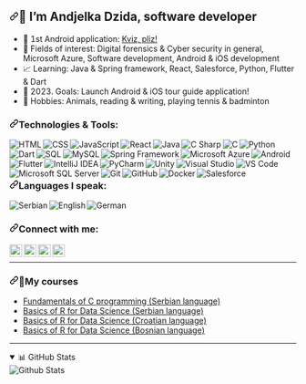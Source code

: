<h2><a id="user-content-im-andjelka-dzida-software-developer" class="anchor" aria-hidden="true" href="#im-andjelka-dzida-software-developer"><svg class="octicon octicon-link" viewBox="0 0 16 16" version="1.1" width="16" height="16" aria-hidden="true"><path fill-rule="evenodd" d="M7.775 3.275a.75.75 0 001.06 1.06l1.25-1.25a2 2 0 112.83 2.83l-2.5 2.5a2 2 0 01-2.83 0 .75.75 0 00-1.06 1.06 3.5 3.5 0 004.95 0l2.5-2.5a3.5 3.5 0 00-4.95-4.95l-1.25 1.25zm-4.69 9.64a2 2 0 010-2.83l2.5-2.5a2 2 0 012.83 0 .75.75 0 001.06-1.06 3.5 3.5 0 00-4.95 0l-2.5 2.5a3.5 3.5 0 004.95 4.95l1.25-1.25a.75.75 0 00-1.06-1.06l-1.25 1.25a2 2 0 01-2.83 0z"></path></svg></a>👋 I’m Andjelka Dzida, software developer</h2>
<ul>
  <li style="unicode-bidi: isolate; font-variant-numeric: tabular-nums; text-transform: none; text-indent: 0px !important; text-align: start !important; text-align-last: start !important;"> 📱 1st Android application: <a href="https://play.google.com/store/apps/details?id=andjelka.kvizpliz" rel="nofollow" alt="Kviz, pliz">Kviz, pliz!</a></li>
  <li style="unicode-bidi: isolate; font-variant-numeric: tabular-nums; text-transform: none; text-indent: 0px !important; text-align: start !important; text-align-last: start !important;"> 👀 Fields of interest: Digital forensics & Cyber security in general, Microsoft Azure, Software development, Android & iOS development </li>
  <li style="unicode-bidi: isolate; font-variant-numeric: tabular-nums; text-transform: none; text-indent: 0px !important; text-align: start !important; text-align-last: start !important;"> 📈 Learning: Java & Spring framework, React, Salesforce, Python, Flutter & Dart </li>
  <li style="unicode-bidi: isolate; font-variant-numeric: tabular-nums; text-transform: none; text-indent: 0px !important; text-align: start !important; text-align-last: start !important;"> 🚀 2023. Goals: Launch Android & iOS tour guide application! </li> 
  <li style="unicode-bidi: isolate; font-variant-numeric: tabular-nums; text-transform: none; text-indent: 0px !important; text-align: start !important; text-align-last: start !important;"> 🏸 Hobbies: Animals, reading & writing, playing tennis & badminton</li>
</ul>

<h3><a id="user-content-languages-and-tools" class="anchor" aria-hidden="true" href="#languages-and-tools"><svg class="octicon octicon-link" viewBox="0 0 16 16" version="1.1" width="16" height="16" aria-hidden="true"><path fill-rule="evenodd" d="M7.775 3.275a.75.75 0 001.06 1.06l1.25-1.25a2 2 0 112.83 2.83l-2.5 2.5a2 2 0 01-2.83 0 .75.75 0 00-1.06 1.06 3.5 3.5 0 004.95 0l2.5-2.5a3.5 3.5 0 00-4.95-4.95l-1.25 1.25zm-4.69 9.64a2 2 0 010-2.83l2.5-2.5a2 2 0 012.83 0 .75.75 0 001.06-1.06 3.5 3.5 0 00-4.95 0l-2.5 2.5a3.5 3.5 0 004.95 4.95l1.25-1.25a.75.75 0 00-1.06-1.06l-1.25 1.25a2 2 0 01-2.83 0z"></path></svg></a>Technologies & Tools:</h3>

<!--HTML-->
<img src="https://img.icons8.com/color/36/000000/html-5.png" align="left" alt="HTML" title="HTML"/>

<!--CSS-->
<img src="https://img.icons8.com/color/36/000000/css3.png" align="left" alt="CSS" title="CSS"/>

<!--JavaScript-->
<img src="https://img.icons8.com/ios-filled/36/000000/javascript-logo.png" align="left" alt="JavaScript" title="JavaScript"/>

<!--React-->
<img src="https://img.icons8.com/officel/36/000000/react.png" align="left" alt="React" title="React"/>

<!--Java-->
<img src="https://img.icons8.com/color/36/000000/java-coffee-cup-logo.png" align="left" alt="Java" title="Java"/>

<!--C#-->
<img src="https://img.icons8.com/color/36/000000/c-sharp-logo.png" align="left" alt="C Sharp" title="C Sharp"/>

<!--C-->
<img src="https://img.icons8.com/color/36/000000/c-programming.png" align="left" alt="C" title="C"/>

<!--Python-->
<img src="https://img.icons8.com/color/36/000000/python--v1.png" align="left" alt="Python" title="Python"/>

<!--Dart-->
<img src="https://img.icons8.com/color/36/000000/dart.png" align="left" alt="Dart" title="Dart"/>

<!--SQL-->
<img src="https://img.icons8.com/ios/36/000000/database.png" align="left" alt="SQL" title="SQL"/>

<!--MySQL-->
<img src="https://img.icons8.com/fluent/36/000000/mysql-logo.png" align="left" alt="MySQL" title="MySQL"/>

<!--Spring-->
<img src="https://img.icons8.com/color/36/000000/spring-logo.png" align="left" alt="Spring Framework" title="Spring Framework"/>

<!--Azure-->
<img src="https://img.icons8.com/color/36/000000/azure-1.png" align="left" alt="Microsoft Azure" title="Microsoft Azure"/>

<!-- Android -->
<img src="https://img.icons8.com/color/36/000000/android-os.png" align="left" alt="Android" title="Android"/>

<!--Flutter-->
<img src="https://img.icons8.com/color/36/000000/flutter.png" align="left" alt="Flutter" title="Flutter"/>

<!--IntelliJ IDEA -->
<img src="https://img.icons8.com/color/36/000000/intellij-idea.png" align="left" alt="IntelliJ IDEA" title="IntelliJ IDEA"/>

<!--PyCharm-->
<img src="https://img.icons8.com/color/36/000000/pycharm.png" align="left" alt="PyCharm" title="PyCharm"/>

<!--Unity-->
<img src="https://img.icons8.com/ios-filled/36/000000/unity.png" align="left" alt="Unity" title="Unity"/>

<!--Visual Studio-->
<img src="https://img.icons8.com/color/36/null/visual-studio--v2.png" align="left" alt="Visual Studio" title="Visual Studio"/>

<!--VS Code-->
<img src="https://img.icons8.com/fluent/36/000000/visual-studio-code-2019.png" align="left" alt="VS Code" title="VS Code"/>

<!--MS SQL Server-->
<img src="https://img.icons8.com/color/36/000000/microsoft-sql-server.png" align="left" alt="Microsoft SQL Server" title="Microsoft SQL Server"/>

<!--Git-->
<img src="https://img.icons8.com/color/36/000000/git.png" align="left" alt="Git" title="Git"/>

<!--GitHub-->
<img src="https://img.icons8.com/ios-glyphs/36/000000/github.png" align="left" alt="GitHub" title="GitHub"/>

<!--Docker-->
<img src="https://img.icons8.com/color/36/000000/docker.png" align="left" alt="Docker" title="Docker"/>

<!--Salesforce-->
<img src="https://img.icons8.com/color/36/000000/salesforce.png" align="left" alt="Salesforce" title="Salesforce"/><br>

<!--Languages I speak-->

<br><h3><a id="user-content-languages-I-speak" class="anchor" aria-hidden="true" href="#languages-I-speak"><svg class="octicon octicon-link" viewBox="0 0 16 16" version="1.1" width="16" height="16" aria-hidden="true"><path fill-rule="evenodd" d="M7.775 3.275a.75.75 0 001.06 1.06l1.25-1.25a2 2 0 112.83 2.83l-2.5 2.5a2 2 0 01-2.83 0 .75.75 0 00-1.06 1.06 3.5 3.5 0 004.95 0l2.5-2.5a3.5 3.5 0 00-4.95-4.95l-1.25 1.25zm-4.69 9.64a2 2 0 010-2.83l2.5-2.5a2 2 0 012.83 0 .75.75 0 001.06-1.06 3.5 3.5 0 00-4.95 0l-2.5 2.5a3.5 3.5 0 004.95 4.95l1.25-1.25a.75.75 0 00-1.06-1.06l-1.25 1.25a2 2 0 01-2.83 0z"></path></svg></a>Languages I speak:</h3>

<img src="https://img.icons8.com/color/36/000000/serbia.png" align="left" alt="Serbian" title="Serbian"/>
<img src="https://img.icons8.com/color/36/000000/great-britain.png" align="left" alt="English" title="English"/>
<img src="https://img.icons8.com/color/36/000000/germany.png" align="left" alt="German" title="German"/>
<br>
<!-- Social networks -->
<h3><a id="user-content-connect-with-me" class="anchor" aria-hidden="true" href="#connect-with-me"><svg class="octicon octicon-link" viewBox="0 0 16 16" version="1.1" width="16" height="16" aria-hidden="true"><path fill-rule="evenodd" d="M7.775 3.275a.75.75 0 001.06 1.06l1.25-1.25a2 2 0 112.83 2.83l-2.5 2.5a2 2 0 01-2.83 0 .75.75 0 00-1.06 1.06 3.5 3.5 0 004.95 0l2.5-2.5a3.5 3.5 0 00-4.95-4.95l-1.25 1.25zm-4.69 9.64a2 2 0 010-2.83l2.5-2.5a2 2 0 012.83 0 .75.75 0 001.06-1.06 3.5 3.5 0 00-4.95 0l-2.5 2.5a3.5 3.5 0 004.95 4.95l1.25-1.25a.75.75 0 00-1.06-1.06l-1.25 1.25a2 2 0 01-2.83 0z"></path></svg></a>Connect with me:</h3>
<!-- Gmail -->
<a href="mailto:andjelkadzida@gmail.com" rel="nofollow">
<img align="left" alt="Andjelka Dzida's E-mail" title="Andjelka Dzida's E-mail" width="22px" src="https://cdn.jsdelivr.net/npm/simple-icons@3.13.0/icons/gmail.svg#gh-light-mode-only" style="max-width:100%;">
</a>


<!-- Youtube -->
<a href="https://youtube.com/@andjelkadzida" rel="nofollow">
<img align="left" alt="Andjelka Dzida's YouTube" title="Andjelka Dzida's YouTube" width="22px" src="https://camo.githubusercontent.com/6645c4c313a1f4f0032cd1c5e5fd0033417104a7a282fed4cafdca8ac2a1ab33/68747470733a2f2f63646e2e6a7364656c6976722e6e65742f6e706d2f73696d706c652d69636f6e734076332f69636f6e732f796f75747562652e737667" data-canonical-src="https://cdn.jsdelivr.net/npm/simple-icons@v3/icons/youtube.svg" style="max-width:100%;">
</a>
<!-- LinkedIn -->
<a href="https://linkedin.com/in/andjelkadzida" rel="nofollow"><img align="left" alt="Andjelka Dzida's LinkedIn" title="Andjelka Dzida's LinkedIn" width="22px" src="https://camo.githubusercontent.com/d659d2bac00c01b42bffbae84bdc121e828b8fecd5b4949ffa2575f5d9e4a371/68747470733a2f2f63646e2e6a7364656c6976722e6e65742f6e706d2f73696d706c652d69636f6e734076332f69636f6e732f6c696e6b6564696e2e737667" data-canonical-src="https://cdn.jsdelivr.net/npm/simple-icons@v3/icons/linkedin.svg" style="max-width:100%;"></a>
<!-- Instagram -->
<a href="https://instagram.com/andjelka_jedaj" rel="nofollow"><img align="left" alt="Andjelka Dzida's Instagram" title="Andjelka Dzida's Instagram" width="22px" src="https://camo.githubusercontent.com/c80f9763ed06d4ab9fbcc1a74b8b74cd95e4c7f82d3f1f70233994f236a0faeb/68747470733a2f2f63646e2e6a7364656c6976722e6e65742f6e706d2f73696d706c652d69636f6e734076332f69636f6e732f696e7374616772616d2e737667" data-canonical-src="https://cdn.jsdelivr.net/npm/simple-icons@v3/icons/instagram.svg" style="max-width:100%;"></a><br>

<!--Break-->
<hr>

<!--My Courses section-->
<h3>
<a id="user-content--my-courses" class="anchor" aria-hidden="true" href="#-my-courses">
<svg class="octicon octicon-link" viewBox="0 0 16 16" version="1.1" width="16" height="16" aria-hidden="true"><path fill-rule="evenodd" d="M7.775 3.275a.75.75 0 001.06 1.06l1.25-1.25a2 2 0 112.83 2.83l-2.5 2.5a2 2 0 01-2.83 0 .75.75 0 00-1.06 1.06 3.5 3.5 0 004.95 0l2.5-2.5a3.5 3.5 0 00-4.95-4.95l-1.25 1.25zm-4.69 9.64a2 2 0 010-2.83l2.5-2.5a2 2 0 012.83 0 .75.75 0 001.06-1.06 3.5 3.5 0 00-4.95 0l-2.5 2.5a3.5 3.5 0 004.95 4.95l1.25-1.25a.75.75 0 00-1.06-1.06l-1.25 1.25a2 2 0 01-2.83 0z"></path></svg></a><g-emoji class="g-emoji" alias="closed_book" fallback-src="https://github.githubassets.com/images/icons/emoji/unicode/1f4d5.png">📕</g-emoji>My courses
</h3>

<ul>
  <li><a href="https://www.thecampster.com/rs/onlajn-kurs/osnove-programskog-jezika-c-130" rel="nofollow">Fundamentals of C programming (Serbian language)</a></li>
  <li><a href="https://www.thecampster.com/rs/onlajn-kurs/programski-jezik-r-za-data-science-233" rel="nofollow">Basics of R for Data Science (Serbian language)</a></li>
  <li><a href="https://www.thecampster.com/hr/online-tecaj/programski-jezik-r-za-data-science-233" rel="nofollow">Basics of R for Data Science (Croatian language)</a></li>
</li>
  <li><a href="https://www.thecampster.com/ba/online-tecaj/programski-jezik-r-za-data-science-233" rel="nofollow">Basics of R for Data Science (Bosnian language)</a></li>
</ul>
<hr>

<!--GitHub-->
<details open="">
  <summary>📊 GitHub Stats</summary>
  <img align="center" alt="Github Stats" src="https://github-readme-stats.vercel.app/api?username=andjelkadzida&show_icons=true&hide_border=true&include_all_commits=true&theme=github_dark" />

</details>
